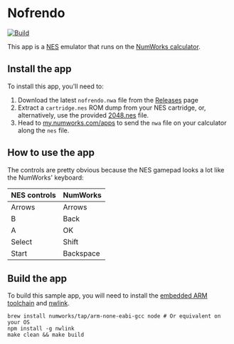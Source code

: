 # Nofrendo

[![Build](https://github.com/JustMLC/nofrendo/actions/workflows/build.yml/badge.svg)](https://github.com/JustMLC/nofrendo/actions/workflows/build.yml)

This app is a [NES](https://en.wikipedia.org/wiki/Nintendo_Entertainment_System) emulator that runs on the [NumWorks calculator](https://www.numworks.com).

## Install the app

To install this app, you'll need to:
1. Download the latest `nofrendo.nwa` file from the [Releases](https://github.com/JustMLC/nofrendo/releases) page
2. Extract a `cartridge.nes` ROM dump from your NES cartridge, or, alternatively, use the provided [2048.nes](https://www.numworks.com) file.
2. Head to [my.numworks.com/apps](https://my.numworks.com/apps) to send the `nwa` file on your calculator along the `nes` file.

## How to use the app

The controls are pretty obvious because the NES gamepad looks a lot like the NumWorks' keyboard:

|NES controls|NumWorks|
|-|-|
|Arrows|Arrows|
|B|Back|
|A|OK|
|Select|Shift|
|Start|Backspace|

## Build the app

To build this sample app, you will need to install the [embedded ARM toolchain](https://developer.arm.com/Tools%20and%20Software/GNU%20Toolchain) and [nwlink](https://www.npmjs.com/package/nwlink).

```shell
brew install numworks/tap/arm-none-eabi-gcc node # Or equivalent on your OS
npm install -g nwlink
make clean && make build
```
